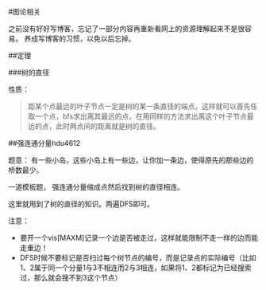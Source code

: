#图论相关

之前没有好好写博客，忘记了一部分内容再重新看网上的资源理解起来不是很容易。
养成写博客的习惯，以免以后忘掉。

##定理

###树的直径

性质：
>距某个点最远的叶子节点一定是树的某一条直径的端点。这样就可以首先任取一个点，bfs求出离其最远的点，在用同样的方法求出离这个叶子节点最远的点，此时两点间的距离就是树的直径。

##强连通分量hdu4612

题意：
有一些小岛，这些小岛上有一些边，让你加一条边，使得原先的那些边的桥数最少。

一道模板题， 强连通分量缩成点然后找到树的直径相连。

这里就用到了树的直径的知识。两遍DFS即可。

注意：
- 要开一个vis[MAXM]记录一个边是否被走过，这样就能限制不走一样的边而能走重边！
- DFS时候不要标记是否扫过每个树节点的编号，而是记录点的实际编号（比如1、2属于同一个分量1与3不相连而2与3相连，如果将1、2都标记为已经搜索过，那么就会搜不到3这个节点）
